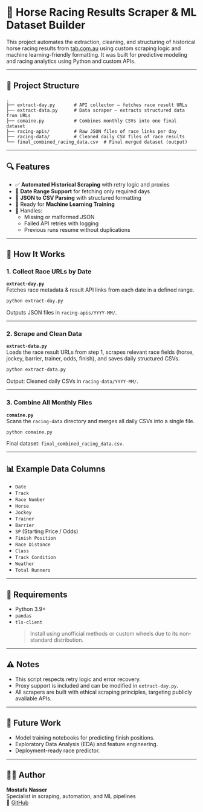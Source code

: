 
# 🏇 Horse Racing Results Scraper & ML Dataset Builder

This project automates the extraction, cleaning, and structuring of historical horse racing results from [tab.com.au](https://tab.com.au) using custom scraping logic and machine learning-friendly formatting. It was built for predictive modeling and racing analytics using Python and custom APIs.

---

## 📂 Project Structure

```
.
├── extract-day.py       # API collector – fetches race result URLs
├── extract-data.py      # Data scraper – extracts structured data from URLs
├── comaine.py           # Combines monthly CSVs into one final dataset
├── racing-apis/         # Raw JSON files of race links per day
├── racing-data/         # Cleaned daily CSV files of race results
└── final_combined_racing_data.csv  # Final merged dataset (output)
```

---

## 🔍 Features

- ✅ **Automated Historical Scraping** with retry logic and proxies  
- 📅 **Date Range Support** for fetching only required days
- 🧪 **JSON to CSV Parsing** with structured formatting
- 🧠 Ready for **Machine Learning Training**
- 🧼 Handles:
  - Missing or malformed JSON
  - Failed API retries with logging
  - Previous runs resume without duplications

---

## 🚀 How It Works

### 1. Collect Race URLs by Date
**`extract-day.py`**  
Fetches race metadata & result API links from each date in a defined range.

```bash
python extract-day.py
```

Outputs JSON files in `racing-apis/YYYY-MM/`.

---

### 2. Scrape and Clean Data
**`extract-data.py`**  
Loads the race result URLs from step 1, scrapes relevant race fields (horse, jockey, barrier, trainer, odds, finish), and saves daily structured CSVs.

```bash
python extract-data.py
```

Output: Cleaned daily CSVs in `racing-data/YYYY-MM/`.

---

### 3. Combine All Monthly Files
**`comaine.py`**  
Scans the `racing-data` directory and merges all daily CSVs into a single file.

```bash
python comaine.py
```

Final dataset: `final_combined_racing_data.csv`.

---

## 📊 Example Data Columns

- `Date`
- `Track`
- `Race Number`
- `Horse`
- `Jockey`
- `Trainer`
- `Barrier`
- `SP` (Starting Price / Odds)
- `Finish Position`
- `Race Distance`
- `Class`
- `Track Condition`
- `Weather`
- `Total Runners`

---

## 🔧 Requirements

- Python 3.9+
- `pandas`
- `tls-client`  
  > Install using unofficial methods or custom wheels due to its non-standard distribution.

---

## ⚠️ Notes

- This script respects retry logic and error recovery.
- Proxy support is included and can be modified in `extract-day.py`.
- All scrapers are built with ethical scraping principles, targeting publicly available APIs.

---

## 🧠 Future Work

- Model training notebooks for predicting finish positions.
- Exploratory Data Analysis (EDA) and feature engineering.
- Deployment-ready race predictor.

---

## 🙋‍♂️ Author

**Mostafa Nasser**  
Specialist in scraping, automation, and ML pipelines  
🔗 [GitHub](https://github.com/xx36Mostafa)
